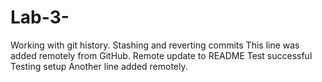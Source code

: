 # Lab-3-
Working with git history. Stashing and reverting commits 
This line was added remotely from GitHub.
Remote update to README
Test successful
Testing setup
Another line added remotely.
